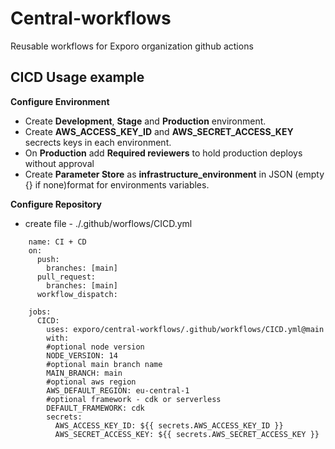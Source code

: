 # Central-workflows

Reusable workflows for Exporo organization github actions

## CICD Usage example

**Configure Environment**

- Create **Development**, **Stage** and **Production** environment.
- Create **AWS_ACCESS_KEY_ID** and **AWS_SECRET_ACCESS_KEY** secrects keys in each environment.
- On **Production** add **Required reviewers** to hold production deploys without approval
- Create **Parameter Store** as **infrastructure_environment** in JSON (empty {} if none)format for environments variables.

**Configure Repository**

- create file - ./.github/worflows/CICD.yml

```
    name: CI + CD
    on:
      push:
        branches: [main]
      pull_request:
        branches: [main]
      workflow_dispatch:

    jobs:
      CICD:
        uses: exporo/central-workflows/.github/workflows/CICD.yml@main
        with:
        #optional node version
        NODE_VERSION: 14
        #optional main branch name
        MAIN_BRANCH: main
        #optional aws region
        AWS_DEFAULT_REGION: eu-central-1
        #optional framework - cdk or serverless
        DEFAULT_FRAMEWORK: cdk
        secrets:
          AWS_ACCESS_KEY_ID: ${{ secrets.AWS_ACCESS_KEY_ID }}
          AWS_SECRET_ACCESS_KEY: ${{ secrets.AWS_SECRET_ACCESS_KEY }}
 ```
